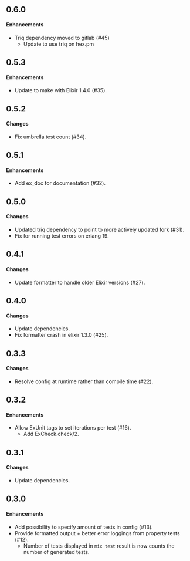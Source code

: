 0.6.0
------
#### Enhancements
* Triq dependency moved to gitlab (#45)
    - Update to use triq on hex.pm

0.5.3
------
#### Enhancements
* Update to make with Elixir 1.4.0 (#35).

0.5.2
------
#### Changes
* Fix umbrella test count (#34).

0.5.1
------
#### Enhancements
* Add ex_doc for documentation (#32).

0.5.0
------
#### Changes
* Updated triq dependency to point to more actively updated fork (#31).
* Fix for running test errors on erlang 19.

0.4.1
------
#### Changes
* Update formatter to handle older Elixir versions (#27).

0.4.0
------
#### Changes
* Update dependencies.
* Fix formatter crash in elixir 1.3.0 (#25).

0.3.3
------
#### Changes
* Resolve config at runtime rather than compile time (#22).

0.3.2
------
#### Enhancements
* Allow ExUnit tags to set iterations per test (#16).
   - Add ExCheck.check/2.

0.3.1
------
#### Changes
* Update dependencies.

0.3.0
------
#### Enhancements
* Add possibility to specify amount of tests in config (#13).
* Provide formatted output + better error loggings from property tests (#12).
   - Number of tests displayed in `mix test` result is now counts the number of generated tests.
